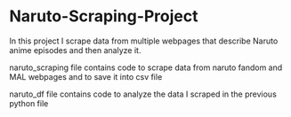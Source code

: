 # Naruto-Scraping-Project
In this project I scrape data from multiple webpages that describe Naruto anime episodes and then analyze it.

naruto_scraping file contains code to scrape data from naruto fandom and MAL webpages and to save it into csv file

naruto_df file contains code to analyze the data I scraped in the previous python file
